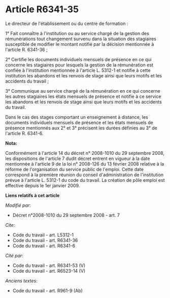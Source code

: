 # Article R6341-35

Le directeur de l'établissement ou du centre de formation : 

1° Fait connaître à l'institution ou au service chargé de la gestion des rémunérations tout changement survenu dans la
situation des stagiaires susceptible de modifier le montant notifié par la décision mentionnée à l'article R. 6341-36 ; 

2° Certifie les documents individuels mensuels de présence en ce qui concerne les stagiaires pour lesquels la gestion de la
rémunération est confiée à l'institution mentionnée à l'article L. 5312-1 et notifie à cette institution les abandons et les
renvois de stage ainsi que leurs motifs et les accidents du travail ; 

3° Communique au service chargé de la rémunération en ce qui concerne les autres stagiaires les états mensuels de présence et
notifie à ce service les abandons et les renvois de stage ainsi que leurs motifs et les accidents du travail. 

Dans le cas des stages comportant un enseignement à distance, les documents individuels mensuels de présence et les états
mensuels de présence mentionnés aux 2° et 3° précisent les durées définies au 3° de l'article R. 6341-6.

**Nota:**

Conformément à l'article 14 du décret n° 2008-1010 du 29 septembre 2008, les dispositions de l'article 7 dudit décret entrent
en vigueur à la date mentionnée à l'article 9 de la loi n° 2008-126 du 13 février 2008 relative à la réforme de
l'organisation du service public de l'emploi. Cette date correspond à la première réunion du conseil d'administration de
l'institution prévue à l'article L. 5312-1 du code du travail. La création de pôle emploi est effective depuis le 1er janvier
2009.

**Liens relatifs à cet article**

_Modifié par_:

  - Décret n°2008-1010 du 29 septembre 2008 - art. 7

_Cite_:

  - Code du travail - art. L5312-1
  - Code du travail - art. R6341-36
  - Code du travail - art. R6341-6

_Cité par_:

  - Code du travail - art. R6341-53 (V)
  - Code du travail - art. R6523-14 (V)

_Anciens textes_:

  - Code du travail - art. R961-9 (Ab)
